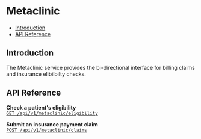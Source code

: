 # Metaclinic

- [Introduction](#introduction)
- [API Reference](#api-reference)

## Introduction

The Metaclinic service provides the bi-directional interface for billing claims and
insurance elibilbilty checks.

## API Reference

**Check a patient's eligibility**\
[`GET /api/v1/metaclinic/eligibility`](./get-metaclinic-eligibility.md)

**Submit an insurance payment claim**\
[`POST /api/v1/metaclinic/claims`](./post-metaclinic-claims.md)
